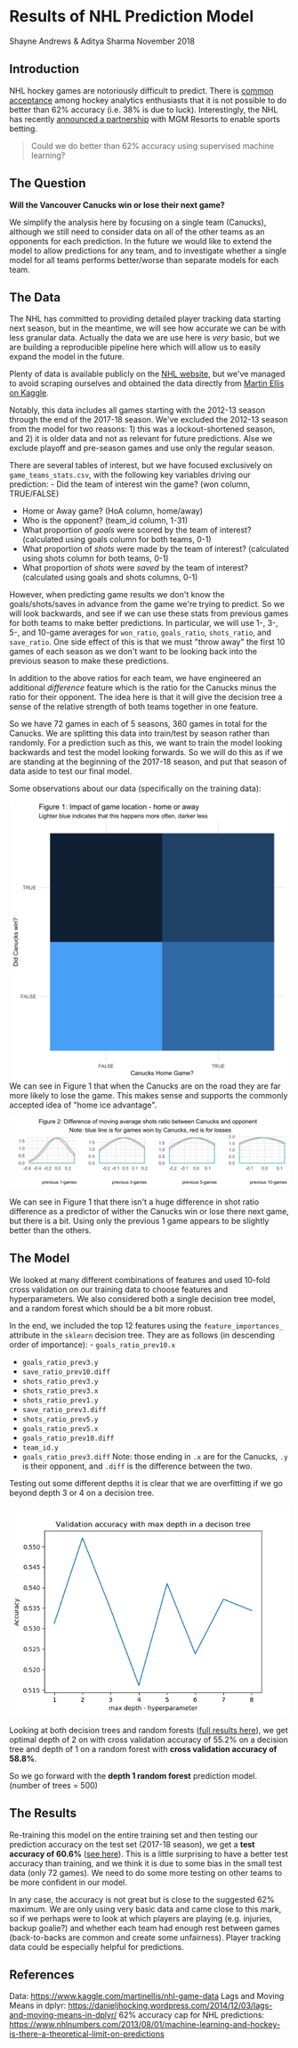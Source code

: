 Results of NHL Prediction Model
================
Shayne Andrews & Aditya Sharma
November 2018

Introduction
------------

NHL hockey games are notoriously difficult to predict. There is [common acceptance](https://www.nhlnumbers.com/2013/08/01/machine-learning-and-hockey-is-there-a-theoretical-limit-on-predictions) among hockey analytics enthusiasts that it is not possible to do better than 62% accuracy (i.e. 38% is due to luck). Interestingly, the NHL has recently [announced a partnership](https://www.nhl.com/news/nhl-mgm-resorts-sports-betting-partnership/c-301392322) with MGM Resorts to enable sports betting.

> Could we do better than 62% accuracy using supervised machine learning?

The Question
------------

**Will the Vancouver Canucks win or lose their next game?**

We simplify the analysis here by focusing on a single team (Canucks), although we still need to consider data on all of the other teams as an opponents for each prediction. In the future we would like to extend the model to allow predictions for any team, and to investigate whether a single model for all teams performs better/worse than separate models for each team.

The Data
--------

The NHL has committed to providing detailed player tracking data starting next season, but in the meantime, we will see how accurate we can be with less granular data. Actually the data we are use here is *very* basic, but we are building a reproducible pipeline here which will allow us to easily expand the model in the future.

Plenty of data is available publicly on the [NHL website](www.nhl.com), but we've managed to avoid scraping ourselves and obtained the data directly from [Martin Ellis on Kaggle](https://www.kaggle.com/martinellis/nhl-game-data).

Notably, this data includes all games starting with the 2012-13 season through the end of the 2017-18 season. We've excluded the 2012-13 season from the model for two reasons: 1) this was a lockout-shortened season, and 2) it is older data and not as relevant for future predictions. Alse we exclude playoff and pre-season games and use only the regular season.

There are several tables of interest, but we have focused exclusively on `game_teams_stats.csv`, with the following key variables driving our prediction: - Did the team of interest win the game? (won column, TRUE/FALSE)
- Home or Away game? (HoA column, home/away)
- Who is the opponent? (team\_id column, 1-31)
- What proportion of *goals* were scored by the team of interest? (calculated using goals column for both teams, 0-1)
- What proportion of *shots* were made by the team of interest? (calculated using shots column for both teams, 0-1)
- What proportion of *shots* were *saved* by the team of interest? (calculated using goals and shots columns, 0-1)

However, when predicting game results we don't know the goals/shots/saves in advance from the game we're trying to predict. So we will look backwards, and see if we can use these stats from previous games for both teams to make better predictions. In particular, we will use 1-, 3-, 5-, and 10-game averages for `won_ratio`, `goals_ratio`, `shots_ratio`, and `save_ratio`. One side effect of this is that we must "throw away" the first 10 games of each season as we don't want to be looking back into the previous season to make these predictions.

In addition to the above ratios for each team, we have engineered an additional *difference* feature which is the ratio for the Canucks minus the ratio for their opponent. The idea here is that it will give the decision tree a sense of the relative strength of both teams together in one feature.

So we have 72 games in each of 5 seasons, 360 games in total for the Canucks. We are splitting this data into train/test by season rather than randomly. For a prediction such as this, we want to train the model looking backwards and test the model looking forwards. So we will do this as if we are standing at the beginning of the 2017-18 season, and put that season of data aside to test our final model.

Some observations about our data (specifically on the training data):

<center>
<img src='../imgs/fig-1_home-away.jpg' width='500px'>
</center>
We can see in Figure 1 that when the Canucks are on the road they are far more likely to lose the game. This makes sense and supports the commonly accepted idea of "home ice advantage".

![](../imgs/fig-2_shots-diff.jpg)

We can see in Figure 1 that there isn't a huge difference in shot ratio difference as a predictor of wither the Canucks win or lose there next game, but there is a bit. Using only the previous 1 game appears to be slightly better than the others.

The Model
---------

We looked at many different combinations of features and used 10-fold cross validation on our training data to choose features and hyperparameters. We also considered both a single decision tree model, and a random forest which should be a bit more robust.

In the end, we included the top 12 features using the `feature_importances_` attribute in the `sklearn` decision tree. They are as follows (in descending order of importance): - `goals_ratio_prev10.x`
- `goals_ratio_prev3.y`
- `save_ratio_prev10.diff`
- `shots_ratio_prev3.y`
- `shots_ratio_prev3.x`
- `shots_ratio_prev1.y`
- `save_ratio_prev3.diff`
- `shots_ratio_prev5.y`
- `goals_ratio_prev5.x`
- `goals_ratio_prev10.diff`
- `team_id.y`
- `goals_ratio_prev3.diff`
Note: those ending in `.x` are for the Canucks, `.y` is their opponent, and `.diff` is the difference between the two.

Testing out some different depths it is clear that we are overfitting if we go beyond depth 3 or 4 on a decision tree.

![](results/max_depth.png)

Looking at both decision trees and random forests ([full results here](https://github.com/UBC-MDS/DSCI-522_nhl-game-predictor/blob/master/results/model_selection.csv)), we get optimal depth of 2 on with cross validation accuracy of 55.2% on a decision tree and depth of 1 on a random forest with **cross validation accuracy of 58.8%**.

So we go forward with the **depth 1 random forest** prediction model. (number of trees = 500)

The Results
-----------

Re-training this model on the entire training set and then testing our prediction accuracy on the test set (2017-18 season), we get a **test accuracy of 60.6%** ([see here](https://github.com/UBC-MDS/DSCI-522_nhl-game-predictor/blob/master/results/final_result.csv)). This is a little surprising to have a better test accuracy than training, and we think it is due to some bias in the small test data (only 72 games). We need to do some more testing on other teams to be more confident in our model.

In any case, the accuracy is not great but is close to the suggested 62% maximum. We are only using very basic data and came close to this mark, so if we perhaps were to look at which players are playing (e.g. injuries, backup goalie?) and whether each team had enough rest between games (back-to-backs are common and create some unfairness). Player tracking data could be especially helpful for predictions.

References
----------

Data: <https://www.kaggle.com/martinellis/nhl-game-data> Lags and Moving Means in dplyr: <https://danieljhocking.wordpress.com/2014/12/03/lags-and-moving-means-in-dplyr/> 62% accuracy cap for NHL predictions: <https://www.nhlnumbers.com/2013/08/01/machine-learning-and-hockey-is-there-a-theoretical-limit-on-predictions>
